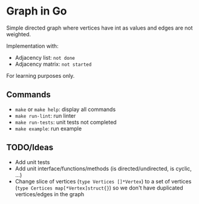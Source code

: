 # Graph in Go

Simple directed graph where vertices have int as values and edges are not weighted.  

Implementation with:
- Adjacency list: `not done`
- Adjacency matrix: `not started`

For learning purposes only.  

## Commands

- `make` or `make help`: display all commands
- `make run-lint`: run linter
- `make run-tests`: unit tests not completed
- `make example`: run example

## TODO/Ideas

- Add unit tests
- Add unit interface/functions/methods (is directed/undirected, is cyclic, ...)
- Change slice of vertices (`type Vertices []*Vertex`) to a set of vertices (`type Certices map[*Vertex]struct{}`) so we don't have duplicated vertices/edges in the graph
